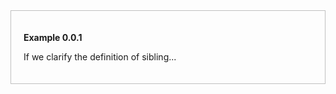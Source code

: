 
<div style="padding: 20px; border: 1px; border-style: solid; border-color: silver;">

**Example 0.0.1**<br/>

If we clarify the definition of sibling...

</div><br/>
